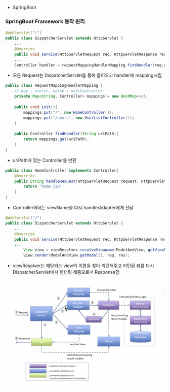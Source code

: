 -   SpringBoot

### SpringBoot Framework 동작 원리

```java
@WebServlet("/")
public class DispatcherServlet extends HttpServlet {
    ...
    @Override
    public void service(HttpServletRequest req, HttpServletResponse res){
    ...
    Controller handler = requestMappingHandlerMapping.findHandler(req.getRequestURI());
```

-   모든 Request는 DispatcherServlet을 통해 들어오고 handler에 mapping시킴

```java
public class RequestMappingHandlerMapping {
    // key : users/, value : userController
    private Map<String, Controller> mappings = new HashMap<>();

    public void init(){
        mappings.put("/", new HomeController());
        mappings.put("/users", new UserListController());
    }

    public Controller findHandler(String uriPath){
        return mappings.get(uriPath);
    }
}
```

-   uriPath에 맞는 Controller를 반환

```java
public class HomeController implements Controller{
    @Override
    public String handleRequest(HttpServletRequest request, HttpServletResponse response) throws Exception {
        return "home.jsp";
    }
}
```

-   Controller에서는 viewName을 다시 handlerAdapter에게 전달

```java
@WebServlet("/")
public class DispatcherServlet extends HttpServlet {
    ...
    @Override
    public void service(HttpServletRequest req, HttpServletResponse res){
    ...
        View view = viewResolver.resolveViewname(ModelAndView, getViewName());
        view.render(ModelAndView.getModel(), req, res);
```

-   viewResolver는 해당되는 view의 이름을 찾아 리턴해주고 리턴된 뷰를 다시 DispatcherServlet에서 렌더링 해줌으로서 Response함

![img](/Ch08/img.png)
